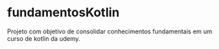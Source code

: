 # fundamentosKotlin

Projeto com objetivo de consolidar conhecimentos fundamentais em um curso de kotlin da udemy.
